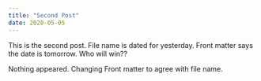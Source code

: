 ```yaml
---
title: "Second Post"
date: 2020-05-05
---
```

This is the second post. File name is dated for yesterday. Front matter says the date is tomorrow. Who will win??

Nothing appeared. Changing Front matter to agree with file name.

